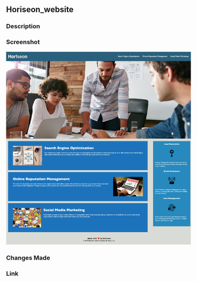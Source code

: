 ## Horiseon_website

### Description

### Screenshot

![website screenshot](https://raw.githubusercontent.com/inesr19/Horiseon_website/main/assets/images/horiseon-website.png)

### Changes Made

### Link